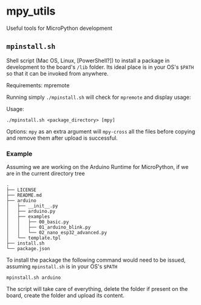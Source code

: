 # mpy_utils

Useful tools for MicroPython development

## `mpinstall.sh`

Shell script (Mac OS, Linux, [PowerShell?]) to install a package in development to the board's `/lib` folder.
Its ideal place is in your OS's `$PATH` so that it can be invoked from anywhere.

Requirements: mpremote


Running simply `./mpinstall.sh` will check for `mpremote` and display usage:

Usage:

```shell
./mpinstall.sh <package_directory> [mpy]
```

Options:
`mpy` as an extra argument will `mpy-cross` all the files before copying and remove them after upload is successful.

### Example
Assuming we are working on the Arduino Runtime for MicroPython, if we are in the current directory tree

```shell
.
├── LICENSE
├── README.md
├── arduino
│   ├── __init__.py
│   ├── arduino.py
│   ├── examples
│   │   ├── 00_basic.py
│   │   ├── 01_arduino_blink.py
│   │   └── 02_nano_esp32_advanced.py
│   └── template.tpl
├── install.sh
└── package.json
```

To install the package the following command would need to be issued, assuming `mpinstall.sh` is in your OS's `$PATH`

```shell
mpinstall.sh arduino
```

The script will take care of everything, delete the folder if present on the board, create the folder and upload its content.
